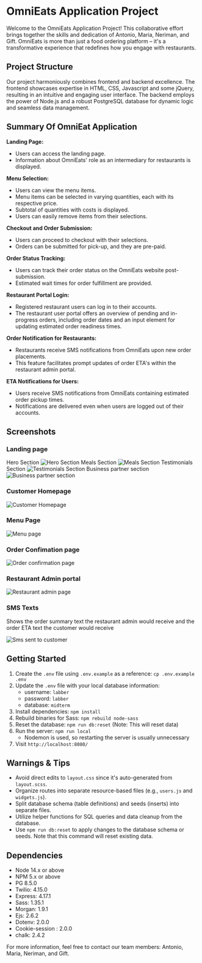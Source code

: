 # OmniEats Application Project

Welcome to the OmniEats Application Project! This collaborative effort brings together the skills and dedication of Antonio, Maria, Neriman, and Gift. OmniEats is more than just a food ordering platform – it's a transformative experience that redefines how you engage with restaurants.

## Project Structure

Our project harmoniously combines frontend and backend excellence. The frontend showcases expertise in HTML, CSS, Javascript and some jQuery, resulting in an intuitive and engaging user interface. The backend employs the power of Node.js and a robust PostgreSQL database for dynamic logic and seamless data management.

## Summary Of OmniEat Application

**Landing Page:**

- Users can access the landing page.
- Information about OmniEats' role as an intermediary for restaurants is displayed.

**Menu Selection:**

- Users can view the menu items.
- Menu items can be selected in varying quantities, each with its respective price.
- Subtotal of quantities with costs is displayed.
- Users can easily remove items from their selections.

**Checkout and Order Submission:**

- Users can proceed to checkout with their selections.
- Orders can be submitted for pick-up, and they are pre-paid.

**Order Status Tracking:**

- Users can track their order status on the OmniEats website post-submission.
- Estimated wait times for order fulfillment are provided.

**Restaurant Portal Login:**

- Registered restaurant users can log in to their accounts.
- The restaurant user portal offers an overview of pending and in-progress orders, including order dates and an input element for updating estimated order readiness times.

**Order Notification for Restaurants:**

- Restaurants receive SMS notifications from OmniEats upon new order placements.
- This feature facilitates prompt updates of order ETA's within the restaurant admin portal.

**ETA Notifications for Users:**

- Users receive SMS notifications from OmniEats containing estimated order pickup times.
- Notifications are delivered even when users are logged out of their accounts.

## Screenshots

### Landing page

Hero Section
![Hero Section](docs/Landing%20page.png)
Meals Section
![Meals Section](docs/Meal%20page.png)
Testimonials Section
![Testimonials Section ](docs/Testimonials%20.png)
Business partner section
![Business partner section](docs/Become%20A%20Business%20Partner.png)

### Customer Homepage

![Customer Homepage](docs/order%20history.png)

### Menu Page

![Menu page](docs/checkout%20page.png)

### Order Confimation page

![Order confirmation page](docs/order%20confirmation%20page.png)

### Restaurant Admin portal

![Restaurant admin page](docs/Restaurant%20admin%20page.png)

### SMS Texts

Shows the order summary text the restaurant admin would receive and the order ETA text the customer would receive

![Sms sent to customer](https://github.com/ascotlan/food-ordering-app/assets/105958169/9a75535b-706a-4630-b58f-b0b34ffd132c)

## Getting Started

1. Create the `.env` file using `.env.example` as a reference: `cp .env.example .env`
2. Update the `.env` file with your local database information:
   - username: `labber`
   - password: `labber`
   - database: `midterm`
3. Install dependencies: `npm install`
4. Rebuild binaries for Sass: `npm rebuild node-sass`
5. Reset the database: `npm run db:reset` (Note: This will reset data)
6. Run the server: `npm run local`
   - Nodemon is used, so restarting the server is usually unnecessary
7. Visit `http://localhost:8080/`

## Warnings & Tips

- Avoid direct edits to `layout.css` since it's auto-generated from `layout.scss`.
- Organize routes into separate resource-based files (e.g., `users.js` and `widgets.js`).
- Split database schema (table definitions) and seeds (inserts) into separate files.
- Utilize helper functions for SQL queries and data cleanup from the database.
- Use `npm run db:reset` to apply changes to the database schema or seeds. Note that this command will reset existing data.

## Dependencies

- Node 14.x or above
- NPM 5.x or above
- PG 8.5.0
- Twilio: 4.15.0
- Express: 4.17.1
- Sass: 1.35.1
- Morgan: 1.9.1
- Ejs: 2.6.2
- Dotenv: 2.0.0
- Cookie-session : 2.0.0
- chalk: 2.4.2

For more information, feel free to contact our team members: Antonio, Maria, Neriman, and Gift.
